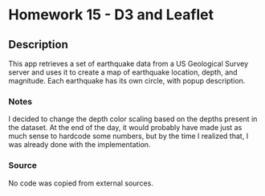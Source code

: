 # Homework 15 - D3 and Leaflet

## Description

This app retrieves a set of earthquake data from a US Geological Survey server and uses it to create a map of earthquake location, depth, and magnitude. Each earthquake has its own circle, with popup description.

### Notes

I decided to change the depth color scaling based on the depths present in the dataset. At the end of the day, it would probably have made just as much sense to hardcode some numbers, but by the time I realized that, I was already done with the implementation.

### Source

No code was copied from external sources.
